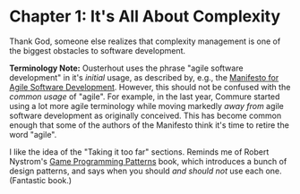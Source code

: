 # Chapter 1: It's All About Complexity

Thank God, someone else realizes that complexity management is one of the biggest obstacles to
software development.

**Terminology Note:** Ousterhout uses the phrase "agile software development" in it's _initial_
usage, as described by, e.g., the [Manifesto for Agile Software
Development](https://agilemanifesto.org/).  However, this should not be confused with the _common
usage_ of "agile". For example, in the last year, Commure started using a lot more agile terminology
while moving markedly _away from_ agile software development as originally conceived. This has
become common enough that some of the authors of the Manifesto think it's time to retire the word
"agile".

I like the idea of the "Taking it too far" sections. Reminds me of Robert Nystrom's [Game
Programming Patterns](http://gameprogrammingpatterns.com/) book, which introduces a bunch of design
patterns, and says when you should _and should not_ use each one. (Fantastic book.)
